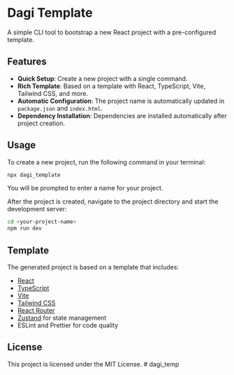 # Dagi Template

A simple CLI tool to bootstrap a new React project with a pre-configured template.

## Features

-   **Quick Setup**: Create a new project with a single command.
-   **Rich Template**: Based on a template with React, TypeScript, Vite, Tailwind CSS, and more.
-   **Automatic Configuration**: The project name is automatically updated in `package.json` and `index.html`.
-   **Dependency Installation**: Dependencies are installed automatically after project creation.

## Usage

To create a new project, run the following command in your terminal:

```bash
npx dagi_template
```

You will be prompted to enter a name for your project.

After the project is created, navigate to the project directory and start the development server:

```bash
cd <your-project-name>
npm run dev
```

## Template

The generated project is based on a template that includes:

-   [React](https://reactjs.org/)
-   [TypeScript](https://www.typescriptlang.org/)
-   [Vite](https://vitejs.dev/)
-   [Tailwind CSS](https://tailwindcss.com/)
-   [React Router](https://reactrouter.com/)
-   [Zustand](https://github.com/pmndrs/zustand) for state management
-   ESLint and Prettier for code quality

## License

This project is licensed under the MIT License.
#   d a g i _ t e m p  
 